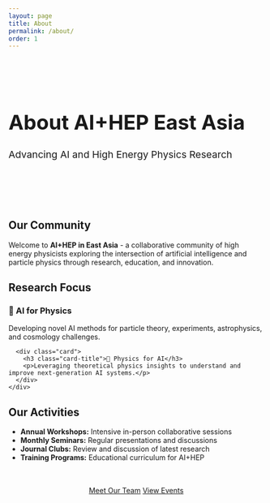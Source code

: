 ```yaml
---
layout: page
title: About
permalink: /about/
order: 1
---
```


<div class="hero-section" style="padding: 3rem 0; margin-bottom: 3rem;">
  <div class="wrapper">
    <h1 class="hero-title" style="font-size: 2.5rem;">About AI+HEP East Asia</h1>
    <p class="hero-subtitle" style="font-size: 1.2rem;">Advancing AI and High Energy Physics Research</p>
  </div>
</div>

<div class="wrapper">
  <div class="content-section">
    <h2 class="section-title">Our Community</h2>
    <p>Welcome to <strong>AI+HEP in East Asia</strong> - a collaborative community of high energy physicists exploring the intersection of artificial intelligence and particle physics through research, education, and innovation.</p>
  </div>

  <div class="content-section">
    <h2 class="section-title">Research Focus</h2>
    <div class="card-grid">
      <div class="card">
        <h3 class="card-title">🔬 AI for Physics</h3>
        <p>Developing novel AI methods for particle theory, experiments, astrophysics, and cosmology challenges.</p>
      </div>
      
      <div class="card">
        <h3 class="card-title">🧠 Physics for AI</h3>
        <p>Leveraging theoretical physics insights to understand and improve next-generation AI systems.</p>
      </div>
    </div>
  </div>

  <div class="content-section">
    <h2 class="section-title">Our Activities</h2>
    <div class="highlight-box">
      <ul>
        <li><strong>Annual Workshops:</strong> Intensive in-person collaborative sessions</li>
        <li><strong>Monthly Seminars:</strong> Regular presentations and discussions</li>
        <li><strong>Journal Clubs:</strong> Review and discussion of latest research</li>
        <li><strong>Training Programs:</strong> Educational curriculum for AI+HEP</li>
      </ul>
    </div>
  </div>

  <div style="text-align: center; margin-top: 3rem;">
    <a href="/organizers/" class="btn">Meet Our Team</a>
    <a href="/workshops/" class="btn btn-outline">View Events</a>
  </div>
</div>

